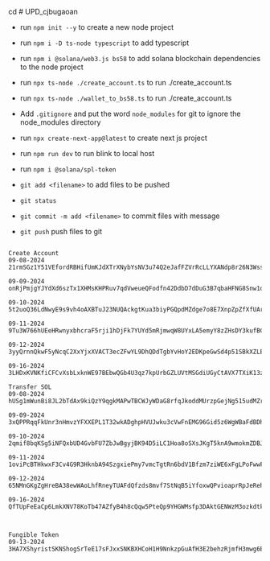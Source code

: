 cd # UPD_cjbugaoan

- run `npm init --y` to create a new node project
- run `npm i -D ts-node typescript` to add typescript
- run `npm i @solana/web3.js bs58` to add solana blockchain dependencies to the node project

- run `npx ts-node ./create_account.ts` to run ./create_account.ts
- run `npx ts-node ./wallet_to_bs58.ts` to run ./create_account.ts
- Add `.gitignore` and put the word `node_modules` for git to ignore the node_modules directory

- run `npx create-next-app@latest` to create next js project
- run `npm run dev` to run blink to local host

- run `npm i @solana/spl-token`

- `git add <filename>` to add files to be pushed
- `git status`
- `git commit -m add <filename>` to commit files with message
- `git push` push files to git

```

Create Account
09-08-2024     21rmSGz1Y51VEfordRBHifUmKJdXTrXNybYsNV3u74Q2eJafFZVrRcLLYXANdp8r26N3Wssh1RAJ7CT13stwD1LR

09-09-2024     onRjPmjgYJYdXd6szTx1XHMsKHPRuv7qdVweueQFodfn42DdbD7dDuG3B7qbaHFNG8Snw1qBJtwEL7tFnji7GE1

09-10-2024     5t2uoQ36LdNwyE9s9vh4oAXBTuJ23NUQAckgtKua3biyPGQpdMZdge7o8E7XnpZpZfXfUArqagfnMyxj4c8Y1ipH

09-11-2024     9Tu3W766hUEeHRwnyxbhcraF5rji1hDjFk7YUYd5mRjmwqW8UYxLA5emyY8zZHsDY3kufBCysAxAgLWmpWePSNX

09-12-2024     3yyQrnnQkwF5yNcqC2XxYjxXVACT3ecZFwYL9DhQDdTgbYvHoY2EDKpeGwSd4p51SBkXZLEQPkipL2jTM7Bed31F

09-16-2024     3LHDxKVNKfiCFCvXsbLxknWE97BEbwQGb4U3qz7kpUrbGZLUVtMSGdiUGyCtAVX7TXiK13zGUsGvCmmNyRZSxpFL

Transfer SOL
09-08-2024     hUSg1mWunBi8JL2bTdAx9kiQzY9qgkMAPwTBCWJyWDaG8rfqJkoddMUrzpGejNg515udMZr7j6bRhcrDEgtx3dk

09-09-2024     3xQPPRqqFkUnr3nHmvzYFXXEPL1T32wkADghpHVUJwku3cVwFnEMG96Gid5z6WgWBaFdBDhFxsyquVpGqQzFRNh4

09-10-2024     2qmif8bqKSg5iNFQxbUD4GvbFU7ZbJwBgyjBK94D5iLC1Hoa8oSXsJKgT5knA9wmokmZDBJaoBrK7QxJXT1PuGud

09-11-2024     1oviPcBTHkwxF3Cv4G9R3HknbA94SzgxiePmy7vmcTgtRn6bdV1Bfzm7ziWE6xFgLPoFwwFThXLHtmSe6BcVwbi

09-12-2024     65NMnGKgZgHreBA38ewWAoLhfRneyTUAFdQfzds8mvf7StNqB5iYfoxwQPvioaprRpJeRehc1TATEiFsHYFbj47Q

09-16-2024     QfTUpFeEaCp6LmkXNV78KoTb47AZfyB4h8cQqw5PteQp9YHGWMsfp3DAktGENWzM3ozkdtk8DZsLsCn1VomKy4e



Fungible Token
09-13-2024    3HA7XShyristSKNShogSrTeE17sFJxxSNKBXHCoH1H9NnkzpGuAfH3E2behzRjmfH3mwg6EqvCF1Nffr7z4wm7Sh



